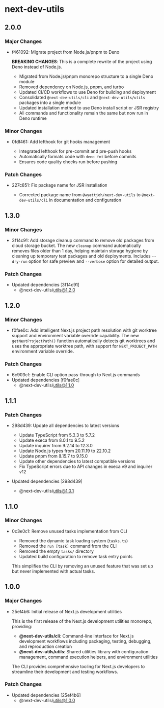 # next-dev-utils

## 2.0.0

### Major Changes

- f461092: Migrate project from Node.js/pnpm to Deno
  
  **BREAKING CHANGES**: This is a complete rewrite of the project using Deno instead of Node.js.
  
  - Migrated from Node.js/pnpm monorepo structure to a single Deno module
  - Removed dependency on Node.js, pnpm, and turbo
  - Updated CI/CD workflows to use Deno for building and deployment
  - Consolidated `@next-dev-utils/cli` and `@next-dev-utils/utils` packages into a single module
  - Updated installation method to use Deno install script or JSR registry
  - All commands and functionality remain the same but now run in Deno runtime

### Minor Changes

- 0fdf461: Add lefthook for git hooks management
  
  - Integrated lefthook for pre-commit and pre-push hooks
  - Automatically formats code with `deno fmt` before commits
  - Ensures code quality checks run before pushing

### Patch Changes

- 227c851: Fix package name for JSR installation
  
  - Corrected package name from `@wyattjoh/next-dev-utils` to `@next-dev-utils/cli` in documentation and configuration

## 1.3.0

### Minor Changes

- 3f14c91: Add storage cleanup command to remove old packages from cloud storage bucket. The new `cleanup` command automatically removes files older than 1 day, helping maintain storage hygiene by cleaning up temporary test packages and old deployments. Includes `--dry-run` option for safe preview and `--verbose` option for detailed output.

### Patch Changes

- Updated dependencies [3f14c91]
  - @next-dev-utils/utils@1.2.0

## 1.2.0

### Minor Changes

- f0fae0c: Add intelligent Next.js project path resolution with git worktree support and environment variable override capability. The new `getNextProjectPath()` function automatically detects git worktrees and uses the appropriate worktree path, with support for `NEXT_PROJECT_PATH` environment variable override.

### Patch Changes

- 6c903cf: Enable CLI option pass-through to Next.js commands
- Updated dependencies [f0fae0c]
  - @next-dev-utils/utils@1.1.0

## 1.1.1

### Patch Changes

- 298d439: Update all dependencies to latest versions

  - Update TypeScript from 5.3.3 to 5.7.2
  - Update execa from 8.0.1 to 9.5.2
  - Update inquirer from 9.2.14 to 12.3.0
  - Update Node.js types from 20.11.19 to 22.10.2
  - Update pnpm from 8.15.7 to 9.15.0
  - Update other dependencies to latest compatible versions
  - Fix TypeScript errors due to API changes in execa v9 and inquirer v12

- Updated dependencies [298d439]
  - @next-dev-utils/utils@1.0.1

## 1.1.0

### Minor Changes

- 0c3e0c1: Remove unused tasks implementation from CLI

  - Removed the dynamic task loading system (`tasks.ts`)
  - Removed the `run [task]` command from the CLI
  - Removed the empty `tasks/` directory
  - Updated build configuration to remove task entry points

  This simplifies the CLI by removing an unused feature that was set up but never implemented with actual tasks.

## 1.0.0

### Major Changes

- 25ef4b6: Initial release of Next.js development utilities

  This is the first release of the Next.js development utilities monorepo, providing:

  - **@next-dev-utils/cli**: Command-line interface for Next.js development workflows including packaging, testing, debugging, and reproduction creation
  - **@next-dev-utils/utils**: Shared utilities library with configuration management, command execution helpers, and environment utilities

  The CLI provides comprehensive tooling for Next.js developers to streamline their development and testing workflows.

### Patch Changes

- Updated dependencies [25ef4b6]
  - @next-dev-utils/utils@1.0.0
